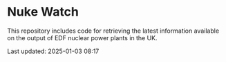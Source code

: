 # Nuke Watch

This repository includes code for retrieving the latest information available on the output of EDF nuclear power plants in the UK.

Last updated: 2025-01-03 08:17